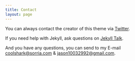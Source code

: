 ```yaml
---
title: Contact
layout: page
---
```


You can always contact the creator of this theme via [Twitter](https://twitter.com/sorria62304646).

If you need help with Jekyll, ask questions on [Jekyll Talk](https://talk.jekyllrb.com/).

And you have any questions, you can send to my E-mail coolshark@sorria.com & jason10032992@gmail.com.
